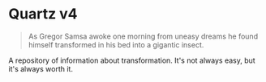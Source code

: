 # Quartz v4

> As Gregor Samsa awoke one morning from uneasy dreams he found himself transformed in his bed into a gigantic insect.

A repository of information about transformation. It's not always easy, but it's always worth it.